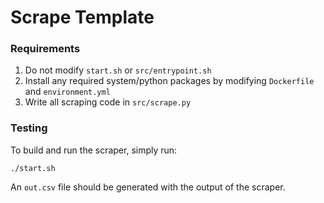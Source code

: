 # Scrape Template
### Requirements
 1. Do not modify `start.sh` or `src/entrypoint.sh`
 2. Install any required system/python packages by modifying `Dockerfile` and `environment.yml`
 3. Write all scraping code in `src/scrape.py`

### Testing
To build and run the scraper, simply run:
```
./start.sh
```
An `out.csv` file should be generated with the output of the scraper.
